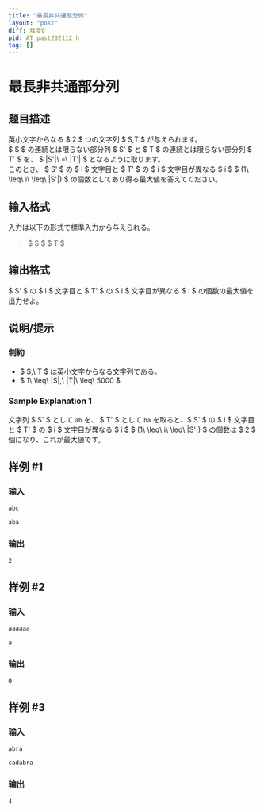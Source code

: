 ```yaml
---
title: "最長非共通部分列"
layout: "post"
diff: 难度0
pid: AT_past202112_h
tag: []
---
```


# 最長非共通部分列

## 题目描述

[problemUrl]: https://atcoder.jp/contests/past202112-open/tasks/past202112_h

英小文字からなる $ 2 $ つの文字列 $ S,T $ が与えられます。  
 $ S $ の連続とは限らない部分列 $ S' $ と $ T $ の連続とは限らない部分列 $ T' $ を、 $ |S'|\ =\ |T'| $ となるように取ります。  
 このとき、 $ S' $ の $ i $ 文字目と $ T' $ の $ i $ 文字目が異なる $ i $ $ (1\ \leq\ i\ \leq\ |S'|) $ の個数としてあり得る最大値を答えてください。

## 输入格式

入力は以下の形式で標準入力から与えられる。

> $ S $ $ T $

## 输出格式

$ S' $ の $ i $ 文字目と $ T' $ の $ i $ 文字目が異なる $ i $ の個数の最大値を出力せよ。

## 说明/提示

### 制約

- $ S,\ T $ は英小文字からなる文字列である。
- $ 1\ \leq\ |S|,\ |T|\ \leq\ 5000 $

### Sample Explanation 1

文字列 $ S' $ として `ab` を、 $ T' $ として `ba` を取ると、$ S' $ の $ i $ 文字目と $ T' $ の $ i $ 文字目が異なる $ i $ $ (1\ \leq\ i\ \leq\ |S'|) $ の個数は $ 2 $ 個になり、これが最大値です。

## 样例 #1

### 输入

```
abc
aba
```

### 输出

```
2
```

## 样例 #2

### 输入

```
aaaaaa
a
```

### 输出

```
0
```

## 样例 #3

### 输入

```
abra
cadabra
```

### 输出

```
4
```

